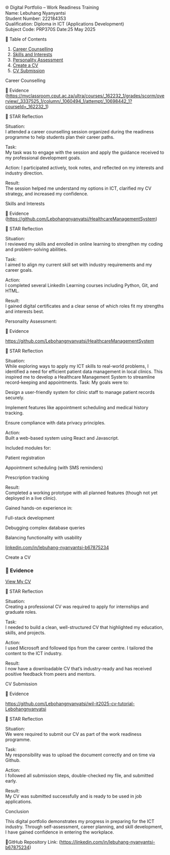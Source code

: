 🌐 Digital Portfolio – Work Readiness Training  
Name: Lebuhang Nyanyantsi  
Student Number: 222184353  
Qualification: Diploma in ICT (Applications Development)  
Subject Code: PRP370S 
Date:25 May 2025


 📌 Table of Contents

1. [Career Counselling](#career-counselling)
2. [Skills and Interests](#skills-and-interests)
3. [Personality Assessment](#personality-assessment)
4. [Create a CV](#create-a-cv)
5. [CV Submission](#cv-submission)


Career Counselling

 📁 Evidence
(https://myclassroom.cput.ac.za/ultra/courses/_162232_1/grades/scorm/overview/_3337525_1/column/_1060494_1/attempt/_10698442_1?courseId=_162232_1) 

🧠 STAR Reflection

Situation:  
I attended a career counselling session organized during the readiness programme to help students plan their career paths.

Task:  
My task was to engage with the session and apply the guidance received to my professional development goals.

Action: 
I participated actively, took notes, and reflected on my interests and industry direction.

Result:  
The session helped me understand my options in ICT, clarified my CV strategy, and increased my confidence.



Skills and Interests

📁 Evidence
(https://github.com/Lebohangnyanyatsi/HealthcareManagementSystem)

🧠 STAR Reflection

Situation:  
I reviewed my skills and enrolled in online learning to strengthen my coding and problem-solving abilities.

Task:  
I aimed to align my current skill set with industry requirements and my career goals.

Action:  
I completed several LinkedIn Learning courses including Python, Git, and HTML.

Result:  
I gained digital certificates and a clear sense of which roles fit my strengths and interests best.


Personality Assessment:

📁 Evidence

https://github.com/Lebohangnyanyatsi/HealthcareManagementSystem

🧠 STAR Reflection

Situation:  
While exploring ways to apply my ICT skills to real-world problems, I identified a need for efficient patient data management in local clinics. 
This inspired me to develop a Healthcare Management System to streamline record-keeping and appointments.
Task: 
My goals were to:

Design a user-friendly system for clinic staff to manage patient records securely.

Implement features like appointment scheduling and medical history tracking.

Ensure compliance with data privacy principles.


Action:  
Built a web-based system using React and Javascript.

Included modules for:

Patient registration

Appointment scheduling (with SMS reminders)

Prescription tracking

Result:  
Completed a working prototype with all planned features (though not yet deployed in a live clinic).

Gained hands-on experience in:

Full-stack development

Debugging complex database queries

Balancing functionality with usability

[linkedin.com/in/lebuhang-nyanyantsi-b67875234](https://linkedin.com/in/lebuhang-nyanyantsi-b67875234)

Create a CV

### 📁 Evidence
 
[View My CV](https://drive.google.com/file/d/1VqYRosS6oQvu6eMkF77FEXkS5vSX6ECW/view?usp=sharing)  


🧠 STAR Reflection

Situation:  
Creating a professional CV was required to apply for internships and graduate roles.

Task:  
I needed to build a clean, well-structured CV that highlighted my education, skills, and projects.

Action:  
I used Microsoft and followed tips from the career centre. I tailored the content to the ICT industry.

Result:  
I now have a downloadable CV that’s industry-ready and has received positive feedback from peers and mentors.



CV Submission

📁 Evidence

https://github.com/Lebohangnyanyatsi/wil-it2025-cv-tutorial-Lebohangnyanyatsi

🧠 STAR Reflection

Situation:  
We were required to submit our CV as part of the work readiness programme.

Task:  
My responsibility was to upload the document correctly and on time via Github.

Action:  
I followed all submission steps, double-checked my file, and submitted early.

Result:  
My CV was submitted successfully and is ready to be used in job applications.


Conclusion

This digital portfolio demonstrates my progress in preparing for the ICT industry. Through self-assessment, career planning, and skill development, I have gained confidence in entering the workplace.

🔗GitHub Repository Link: (https://linkedin.com/in/lebuhang-nyanyantsi-b67875234)
